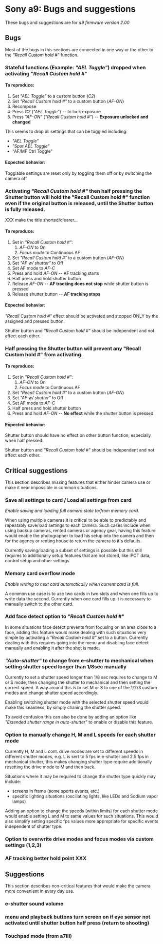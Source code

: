 # Sony a9: Bugs and suggestions

These bugs and suggestions are for *a9 firmware version 2.00*



## Bugs

Most of the bugs in this sections are connected in one way or the other to the *"Recall Custom hold #"* function.


### Stateful functions (Example: *"AEL Toggle"*) dropped when activating *"Recall Custom hold #"*

#### To reproduce:
  1. Set *"AEL Toggle"* to a custom button (*C2*)
  2. Set *"Recall Custom hold #"* to a custom button (*AF-ON*)
  3. Recompose
  4. Press *C2* (*"AEL Toggle"*) -- to lock exposure
  5. Press *"AF-ON"* (*"Recall Custom hold #"*) -- **Exposure unlocked and changed**

This seems to drop all settings that can be toggled including:
  - *"AEL Toggle"*
  - *"Spot AEL Toggle"*
  - "AF/MF Ctrl Toggle"


#### Expected behavior:
Togglable settings are reset only by toggling them off or by switching the camera off



### Activating *"Recall Custom hold #"* then half pressing the Shutter button will hold the "Recall Custom hold #" function even if the original button is released, until the Shutter button is fully released.

XXX make the title shorted/clearer...

#### To reproduce:
  1. Set in *"Recall Custom hold #"*:
     1. *AF-ON* to On
     1. *Focus mode* to Continuous AF
  2. Set *"Recall Custom hold #"* to a custom button (*AF-ON*)
  3. Set *"AF w/ shutter"* to Off
  4. Set AF mode to *AF-C*
  5. Press and hold *AF-ON* -- AF tracking starts
  6. Half press and hold shutter button
  7. Release *AF-ON* -- **AF tracking does not stop** while shutter button is pressed
  8. Release shutter button -- **AF tracking stops**


#### Expected behavior:
*"Recall Custom hold #"* effect should be activated and stopped ONLY by 
the assigned and pressed button.

Shutter button and *"Recall Custom hold #"* should be independent and not affect each other.



### Half pressing the Shutter button will prevent any "Recall Custom hold #" from activating.

#### To reproduce:
  1. Set in *"Recall Custom hold #"*:
     1. *AF-ON* to On
     1. *Focus mode* to Continuous AF
  2. Set *"Recall Custom hold #"* to a custom button (*AF-ON*)
  3. Set *"AF w/ shutter"* to Off
  4. Set AF mode to *AF-C*
  5. Half press and hold shutter button
  6. Press and hold *AF-ON* -- **No effect** while the shutter button is pressed


#### Expected behavior:
Shutter button should have no effect on other button function, especially when half pressed.

Shutter button and *"Recall Custom hold #"* should be independent and not affect each other.



## Critical suggestions

This section describes missing features that either hinder camera use or make it near impossible in common situations.


### Save all settings to card / Load all settings from card

*Enable saving and loading full camera state to/from memory card.*

When using multiple cameras it is critical to be able to predictably and repeatably save/load settings to each camera. Such cases include when using backup cameras, rented cameras or agency gear, having this feature would enable the photographer to load his setup into the camera and then for the agency or renting house to return the camera to it's defaults.

Currently saving/loading a subset of settings is possible but this still requires to additionally setup features that are not stored, like IPCT data, control setup and other settings.


### Memory card overflow mode

*Enable writing to next card automatically when current card is full.*

A common use case is to use two cards in two slots and when one fills up to write data the second. Currently when one card fills up it is necessary to manually switch to the other card.


### Add face detect option to *"Recall Custom hold #"*

In some situations face detect prevents from focusing on an area close to a face, adding this feature would make dealing with such situations very simple by activating a *"Recall Custom hold #"* set to a button. Currently dealing with this requires going into the menu and disabling face detect manually and enabling it after the shot is made.


### *"Auto-shutter"* to change from e-shutter to mechanical when setting shutter speed longer than 1/8sec manually

Currently to set a shutter speed longer than 1/8 sec requires to change to M or S mode, then changing the shutter to mechanical and then setting the correct speed. A way around this is to set M or S to one of the 1/2/3 custom modes and change shutter speed accordingly.

Enabling switching shutter mode with the selected shutter speed would make this seamless, by simply chaning the shutter speed.

To avoid confusion this can also be done by adding an option like *"Extended shutter range in auto-shutter"* to enable or disable this feature.


### Option to manually change H, M and L speeds for each shutter mode

Currently H, M and L cont. drive modes are set to different speeds in different shutter modes, e.g. L is sert to 5 fps in e-shutter and 2.5 fps in mechanical shutter, this makes changing shutter type require additionally resetting the drive mode to M and then back.

Situations where it may be required to change the shutter type quickly may include:
- screens in frame (some sports events, etc.)
- specific lighting situations (oscillating lights, like LEDs and Sodium vapor lamps)

Adding an option to change the speeds (within limits) for each shutter mode would enable setting L and M to same values for such situations. This would also simplify setting specific fps values more appropriate for specific events independent of shutter type.


### Option to overwrite drive modes and focus modes via custom settings (1,2,3)



### AF tracking better hold point XXX



## Suggestions

This section describes non-critical features that would make the camera more convenient in every day use.

### e-shutter sound volume

### menu and playback buttons turn screen on if eye sensor not activated until shutter button half press (return to shooting)

### Touchpad mode (from a7III)



